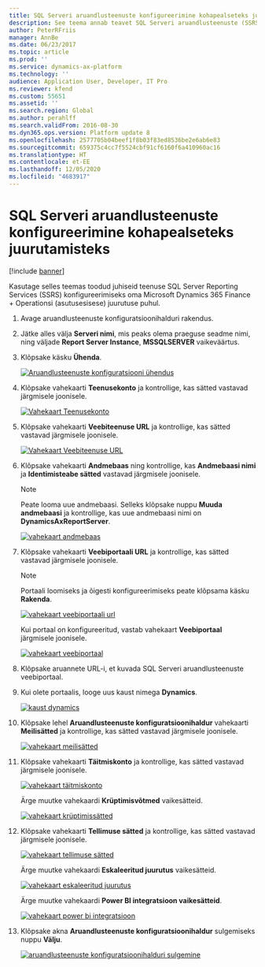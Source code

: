 ```yaml
---
title: SQL Serveri aruandlusteenuste konfigureerimine kohapealseteks juurutamisteks
description: See teema annab teavet SQL Serveri aruandlusteenuste (SSRS) konfigureerimise kohta kohapealseks juurutuseks.
author: PeterRFriis
manager: AnnBe
ms.date: 06/23/2017
ms.topic: article
ms.prod: ''
ms.service: dynamics-ax-platform
ms.technology: ''
audience: Application User, Developer, IT Pro
ms.reviewer: kfend
ms.custom: 55651
ms.assetid: ''
ms.search.region: Global
ms.author: perahlff
ms.search.validFrom: 2016-08-30
ms.dyn365.ops.version: Platform update 8
ms.openlocfilehash: 2577705b04beef1f8b03f83ed8536be2e6ab6e83
ms.sourcegitcommit: 659375c4cc7f5524cbf91cf6160f6a410960ac16
ms.translationtype: HT
ms.contentlocale: et-EE
ms.lasthandoff: 12/05/2020
ms.locfileid: "4683917"
---
```

# <a name="configure-sql-server-reporting-services-for-on-premises-deployments"></a>SQL Serveri aruandlusteenuste konfigureerimine kohapealseteks juurutamisteks

[!include [banner](../includes/banner.md)]

Kasutage selles teemas toodud juhiseid teenuse SQL Server Reporting Services (SSRS) konfigureerimiseks oma Microsoft Dynamics 365 Finance + Operationsi (asutusesisese) juurutuse puhul.

1. Avage aruandlusteenuste konfiguratsioonihalduri rakendus.
2. Jätke alles välja **Serveri nimi**, mis peaks olema praeguse seadme nimi, ning väljade **Report Server Instance**, **MSSQLSERVER** vaikeväärtus.
3. Klõpsake käsku **Ühenda**.

    [![Aruandlusteenuste konfiguratsiooni ühendus](./media/ssrs-config-manager-01.png)](./media/ssrs-config-manager-01.png)

4. Klõpsake vahekaarti **Teenusekonto** ja kontrollige, kas sätted vastavad järgmisele joonisele.

    [![Vahekaart Teenusekonto](./media/ssrs-config-manager-02.png)](./media/ssrs-config-manager-02.png)

5. Klõpsake vahekaarti **Veebiteenuse URL** ja kontrollige, kas sätted vastavad järgmisele joonisele.

    [![Vahekaart Veebiteenuse URL](./media/ssrs-config-manager-03.png)](./media/ssrs-config-manager-03.png)

6. Klõpsake vahekaarti **Andmebaas** ning kontrollige, kas **Andmebaasi nimi** ja **Identimisteabe sätted** vastavad järgmisele joonisele.

    > [!NOTE]
    > Peate looma uue andmebaasi. Selleks klõpsake nuppu **Muuda andmebaasi** ja kontrollige, kas uue andmebaasi nimi on **DynamicsAxReportServer**.

    [![vahekaart andmebaas](./media/ssrs-config-manager-04.png)](./media/ssrs-config-manager-04.png)

7. Klõpsake vahekaarti **Veebiportaali URL** ja kontrollige, kas sätted vastavad järgmisele joonisele.

    > [!NOTE]
    > Portaali loomiseks ja õigesti konfigureerimiseks peate klõpsama käsku **Rakenda**.

    [![vahekaart veebiportaali url](./media/ssrs-config-manager-05.png)](./media/ssrs-config-manager-05.png)

    Kui portaal on konfigureeritud, vastab vahekaart **Veebiportaal** järgmisele joonisele.

    [![vahekaart veebiportaal](./media/ssrs-config-manager-06.png)](./media/ssrs-config-manager-06.png)

8. Klõpsake aruannete URL-i, et kuvada SQL Serveri aruandlusteenuste veebiportaal.
9. Kui olete portaalis, looge uus kaust nimega **Dynamics**.

    [![kaust dynamics](./media/ssrs-config-manager-07.png)](./media/ssrs-config-manager-07.png)

10. Klõpsake lehel **Aruandlusteenuste konfiguratsioonihaldur** vahekaarti **Meilisätted** ja kontrollige, kas sätted vastavad järgmisele joonisele.

    [![vahekaart meilisätted](./media/ssrs-config-manager-08.png)](./media/ssrs-config-manager-08.png)

11. Klõpsake vahekaarti **Täitmiskonto** ja kontrollige, kas sätted vastavad järgmisele joonisele.

    [![vahekaart täitmiskonto](./media/ssrs-config-manager-09.png)](./media/ssrs-config-manager-09.png)

    Ärge muutke vahekaardi **Krüptimisvõtmed** vaikesätteid.

    [![vahekaart krüptimissätted](./media/ssrs-config-manager-10.png)](./media/ssrs-config-manager-10.png)

12. Klõpsake vahekaarti **Tellimuse sätted** ja kontrollige, kas sätted vastavad järgmisele joonisele.

    [![vahekaart tellimuse sätted](./media/ssrs-config-manager-11.png)](./media/ssrs-config-manager-11.png)

    Ärge muutke vahekaardi **Eskaleeritud juurutus** vaikesätteid.

    [![vahekaart eskaleeritud juurutus](./media/ssrs-config-manager-12.png)](./media/ssrs-config-manager-12.png)

    Ärge muutke vahekaardi **Power BI integratsioon vaikesätteid**.

    [![vahekaart power bi integratsioon](./media/ssrs-config-manager-13.png)](./media/ssrs-config-manager-13.png)

13. Klõpsake akna **Aruandlusteenuste konfiguratsioonihaldur** sulgemiseks nuppu **Välju**.

    [![aruandlusteenuste konfiguratsioonihalduri sulgemine](./media/ssrs-config-manager-14.png)](./media/ssrs-config-manager-14.png)
